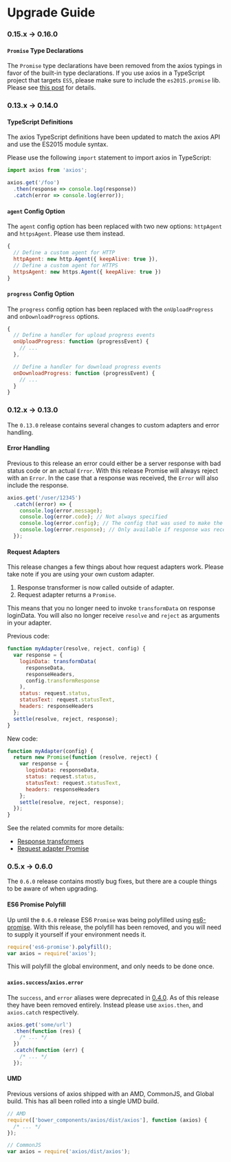 # Upgrade Guide

### 0.15.x -> 0.16.0

#### `Promise` Type Declarations

The `Promise` type declarations have been removed from the axios typings in favor of the built-in type declarations. If you use axios in a TypeScript project that targets `ES5`, please make sure to include the `es2015.promise` lib. Please see [this post](https://blog.mariusschulz.com/2016/11/25/typescript-2-0-built-in-type-declarations) for details.

### 0.13.x -> 0.14.0

#### TypeScript Definitions

The axios TypeScript definitions have been updated to match the axios API and use the ES2015 module syntax.

Please use the following `import` statement to import axios in TypeScript:

```typescript
import axios from 'axios';

axios.get('/foo')
  .then(response => console.log(response))
  .catch(error => console.log(error));
```

#### `agent` Config Option

The `agent` config option has been replaced with two new options: `httpAgent` and `httpsAgent`. Please use them instead.

```js
{
  // Define a custom agent for HTTP
  httpAgent: new http.Agent({ keepAlive: true }),
  // Define a custom agent for HTTPS
  httpsAgent: new https.Agent({ keepAlive: true })
}
```

#### `progress` Config Option

The `progress` config option has been replaced with the `onUploadProgress` and `onDownloadProgress` options.

```js
{
  // Define a handler for upload progress events
  onUploadProgress: function (progressEvent) {
    // ...
  },

  // Define a handler for download progress events
  onDownloadProgress: function (progressEvent) {
    // ...
  }
}
```

### 0.12.x -> 0.13.0

The `0.13.0` release contains several changes to custom adapters and error handling.

#### Error Handling

Previous to this release an error could either be a server response with bad status code or an actual `Error`. With this release Promise will always reject with an `Error`. In the case that a response was received, the `Error` will also include the response.

```js
axios.get('/user/12345')
  .catch((error) => {
    console.log(error.message);
    console.log(error.code); // Not always specified
    console.log(error.config); // The config that was used to make the request
    console.log(error.response); // Only available if response was received from the server
  });
```

#### Request Adapters

This release changes a few things about how request adapters work. Please take note if you are using your own custom adapter.

1. Response transformer is now called outside of adapter.
2. Request adapter returns a `Promise`.

This means that you no longer need to invoke `transformData` on response loginData. You will also no longer receive `resolve` and `reject` as arguments in your adapter.

Previous code:

```js
function myAdapter(resolve, reject, config) {
  var response = {
    loginData: transformData(
      responseData,
      responseHeaders,
      config.transformResponse
    ),
    status: request.status,
    statusText: request.statusText,
    headers: responseHeaders
  };
  settle(resolve, reject, response);
}
```

New code:

```js
function myAdapter(config) {
  return new Promise(function (resolve, reject) {
    var response = {
      loginData: responseData,
      status: request.status,
      statusText: request.statusText,
      headers: responseHeaders
    };
    settle(resolve, reject, response);
  });
}
```

See the related commits for more details:
- [Response transformers](https://github.com/axios/axios/commit/10eb23865101f9347570552c04e9d6211376e25e)
- [Request adapter Promise](https://github.com/axios/axios/commit/157efd5615890301824e3121cc6c9d2f9b21f94a)

### 0.5.x -> 0.6.0

The `0.6.0` release contains mostly bug fixes, but there are a couple things to be aware of when upgrading.

#### ES6 Promise Polyfill

Up until the `0.6.0` release ES6 `Promise` was being polyfilled using [es6-promise](https://github.com/jakearchibald/es6-promise). With this release, the polyfill has been removed, and you will need to supply it yourself if your environment needs it.

```js
require('es6-promise').polyfill();
var axios = require('axios');
```

This will polyfill the global environment, and only needs to be done once.

#### `axios.success`/`axios.error`

The `success`, and `error` aliases were deprecated in [0.4.0](https://github.com/axios/axios/blob/master/CHANGELOG.md#040-oct-03-2014). As of this release they have been removed entirely. Instead please use `axios.then`, and `axios.catch` respectively.

```js
axios.get('some/url')
  .then(function (res) {
    /* ... */
  })
  .catch(function (err) {
    /* ... */
  });
```

#### UMD

Previous versions of axios shipped with an AMD, CommonJS, and Global build. This has all been rolled into a single UMD build.

```js
// AMD
require(['bower_components/axios/dist/axios'], function (axios) {
  /* ... */
});

// CommonJS
var axios = require('axios/dist/axios');
```
